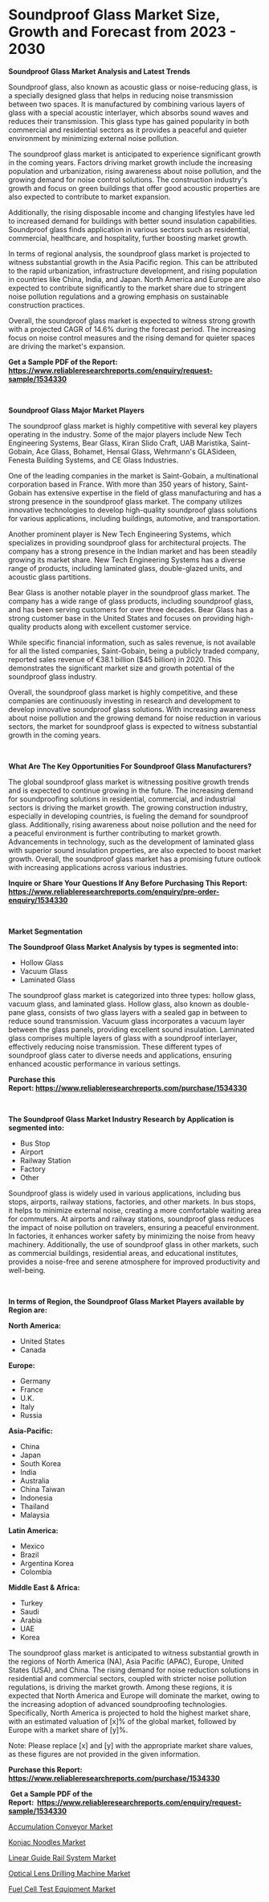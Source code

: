 <p><h1>Soundproof Glass Market Size, Growth and Forecast from 2023 - 2030</h1></p><p><strong>Soundproof Glass Market Analysis and Latest Trends</strong></p>
<p><p>Soundproof glass, also known as acoustic glass or noise-reducing glass, is a specially designed glass that helps in reducing noise transmission between two spaces. It is manufactured by combining various layers of glass with a special acoustic interlayer, which absorbs sound waves and reduces their transmission. This glass type has gained popularity in both commercial and residential sectors as it provides a peaceful and quieter environment by minimizing external noise pollution.</p><p>The soundproof glass market is anticipated to experience significant growth in the coming years. Factors driving market growth include the increasing population and urbanization, rising awareness about noise pollution, and the growing demand for noise control solutions. The construction industry's growth and focus on green buildings that offer good acoustic properties are also expected to contribute to market expansion.</p><p>Additionally, the rising disposable income and changing lifestyles have led to increased demand for buildings with better sound insulation capabilities. Soundproof glass finds application in various sectors such as residential, commercial, healthcare, and hospitality, further boosting market growth.</p><p>In terms of regional analysis, the soundproof glass market is projected to witness substantial growth in the Asia Pacific region. This can be attributed to the rapid urbanization, infrastructure development, and rising population in countries like China, India, and Japan. North America and Europe are also expected to contribute significantly to the market share due to stringent noise pollution regulations and a growing emphasis on sustainable construction practices.</p><p>Overall, the soundproof glass market is expected to witness strong growth with a projected CAGR of 14.6% during the forecast period. The increasing focus on noise control measures and the rising demand for quieter spaces are driving the market's expansion.</p></p>
<p><strong>Get a Sample PDF of the Report:&nbsp; <a href="https://www.reliableresearchreports.com/enquiry/request-sample/1534330">https://www.reliableresearchreports.com/enquiry/request-sample/1534330</a></strong></p>
<p>&nbsp;</p>
<p><strong>Soundproof Glass Major Market Players</strong></p>
<p><p>The soundproof glass market is highly competitive with several key players operating in the industry. Some of the major players include New Tech Engineering Systems, Bear Glass, Kiran Slido Craft, UAB Maristika, Saint-Gobain, Ace Glass, Bohamet, Hensal Glass, Wehrmann's GLASideen, Fenesta Building Systems, and CE Glass Industries.</p><p>One of the leading companies in the market is Saint-Gobain, a multinational corporation based in France. With more than 350 years of history, Saint-Gobain has extensive expertise in the field of glass manufacturing and has a strong presence in the soundproof glass market. The company utilizes innovative technologies to develop high-quality soundproof glass solutions for various applications, including buildings, automotive, and transportation.</p><p>Another prominent player is New Tech Engineering Systems, which specializes in providing soundproof glass for architectural projects. The company has a strong presence in the Indian market and has been steadily growing its market share. New Tech Engineering Systems has a diverse range of products, including laminated glass, double-glazed units, and acoustic glass partitions.</p><p>Bear Glass is another notable player in the soundproof glass market. The company has a wide range of glass products, including soundproof glass, and has been serving customers for over three decades. Bear Glass has a strong customer base in the United States and focuses on providing high-quality products along with excellent customer service.</p><p>While specific financial information, such as sales revenue, is not available for all the listed companies, Saint-Gobain, being a publicly traded company, reported sales revenue of €38.1 billion ($45 billion) in 2020. This demonstrates the significant market size and growth potential of the soundproof glass industry.</p><p>Overall, the soundproof glass market is highly competitive, and these companies are continuously investing in research and development to develop innovative soundproof glass solutions. With increasing awareness about noise pollution and the growing demand for noise reduction in various sectors, the market for soundproof glass is expected to witness substantial growth in the coming years.</p></p>
<p>&nbsp;</p>
<p><strong>What Are The Key Opportunities For Soundproof Glass Manufacturers?</strong></p>
<p><p>The global soundproof glass market is witnessing positive growth trends and is expected to continue growing in the future. The increasing demand for soundproofing solutions in residential, commercial, and industrial sectors is driving the market growth. The growing construction industry, especially in developing countries, is fueling the demand for soundproof glass. Additionally, rising awareness about noise pollution and the need for a peaceful environment is further contributing to market growth. Advancements in technology, such as the development of laminated glass with superior sound insulation properties, are also expected to boost market growth. Overall, the soundproof glass market has a promising future outlook with increasing applications across various industries.</p></p>
<p><strong>Inquire or Share Your Questions If Any Before Purchasing This Report: <a href="https://www.reliableresearchreports.com/enquiry/pre-order-enquiry/1534330">https://www.reliableresearchreports.com/enquiry/pre-order-enquiry/1534330</a></strong></p>
<p>&nbsp;</p>
<p><strong>Market Segmentation</strong></p>
<p><strong>The Soundproof Glass Market Analysis by types is segmented into:</strong></p>
<p><ul><li>Hollow Glass</li><li>Vacuum Glass</li><li>Laminated Glass</li></ul></p>
<p><p>The soundproof glass market is categorized into three types: hollow glass, vacuum glass, and laminated glass. Hollow glass, also known as double-pane glass, consists of two glass layers with a sealed gap in between to reduce sound transmission. Vacuum glass incorporates a vacuum layer between the glass panels, providing excellent sound insulation. Laminated glass comprises multiple layers of glass with a soundproof interlayer, effectively reducing noise transmission. These different types of soundproof glass cater to diverse needs and applications, ensuring enhanced acoustic performance in various settings.</p></p>
<p><strong>Purchase this Report:&nbsp;<a href="https://www.reliableresearchreports.com/purchase/1534330">https://www.reliableresearchreports.com/purchase/1534330</a></strong></p>
<p>&nbsp;</p>
<p><strong>The Soundproof Glass Market Industry Research by Application is segmented into:</strong></p>
<p><ul><li>Bus Stop</li><li>Airport</li><li>Railway Station</li><li>Factory</li><li>Other</li></ul></p>
<p><p>Soundproof glass is widely used in various applications, including bus stops, airports, railway stations, factories, and other markets. In bus stops, it helps to minimize external noise, creating a more comfortable waiting area for commuters. At airports and railway stations, soundproof glass reduces the impact of noise pollution on travelers, ensuring a peaceful environment. In factories, it enhances worker safety by minimizing the noise from heavy machinery. Additionally, the use of soundproof glass in other markets, such as commercial buildings, residential areas, and educational institutes, provides a noise-free and serene atmosphere for improved productivity and well-being.</p></p>
<p>&nbsp;</p>
<p><strong>In terms of Region, the Soundproof Glass Market Players available by Region are:</strong></p>
<p>
    <p> <strong> North America: </strong>
        <ul>
            <li>United States</li>
            <li>Canada</li>
        </ul>
        </p> 
    <p> <strong> Europe: </strong>
        <ul>
            <li>Germany</li>
            <li>France</li>
            <li>U.K.</li>
            <li>Italy</li>
            <li>Russia</li>
        </ul>
        </p> 
    <p> <strong> Asia-Pacific: </strong>
        <ul>
            <li>China</li>
            <li>Japan</li>
            <li>South Korea</li>
            <li>India</li>
            <li>Australia</li>
            <li>China Taiwan</li>
            <li>Indonesia</li>
            <li>Thailand</li>
            <li>Malaysia</li>
        </ul>
        </p> 
    <p> <strong> Latin America: </strong>
        <ul>
            <li>Mexico</li>
            <li>Brazil</li>
            <li>Argentina Korea</li>
            <li>Colombia</li>
        </ul>
        </p> 
    <p> <strong> Middle East & Africa: </strong>
        <ul>
            <li>Turkey</li>
            <li>Saudi</li>
            <li>Arabia</li>
            <li>UAE</li>
            <li>Korea</li>
        </ul>
    </p>
    </p>
<p><p>The soundproof glass market is anticipated to witness substantial growth in the regions of North America (NA), Asia Pacific (APAC), Europe, United States (USA), and China. The rising demand for noise reduction solutions in residential and commercial sectors, coupled with stricter noise pollution regulations, is driving the market growth. Among these regions, it is expected that North America and Europe will dominate the market, owing to the increasing adoption of advanced soundproofing technologies. Specifically, North America is projected to hold the highest market share, with an estimated valuation of [x]% of the global market, followed by Europe with a market share of [y]%.</p><p>Note: Please replace [x] and [y] with the appropriate market share values, as these figures are not provided in the given information.</p></p>
<p><strong>Purchase this Report: <a href="https://www.reliableresearchreports.com/purchase/1534330">https://www.reliableresearchreports.com/purchase/1534330</a></strong></p>
<p>&nbsp;<strong>Get a Sample PDF of the Report:&nbsp;&nbsp;<a href="https://www.reliableresearchreports.com/enquiry/request-sample/1534330">https://www.reliableresearchreports.com/enquiry/request-sample/1534330</a></strong></p>
<p><strong></strong></p>
<p><p><a href="https://medium.com/@lincolnfeil/accumulation-conveyor-market-furnishes-information-on-market-share-market-trends-and-market-ae2b4addaf2a">Accumulation Conveyor Market</a></p><p><a href="https://medium.com/@elyssablick/konjac-noodles-market-size-reveals-the-best-marketing-channels-in-global-industry-5214262759c7">Konjac Noodles Market</a></p><p><a href="https://medium.com/@barttrantow2023/linear-guide-rail-system-market-size-and-market-trends-complete-industry-overview-2023-to-2030-223007bd8160">Linear Guide Rail System Market</a></p><p><a href="https://medium.com/@justicelang2023/optical-lens-drilling-machine-market-the-key-to-successful-business-strategy-forecast-till-2030-35251a51401e">Optical Lens Drilling Machine Market</a></p><p><a href="https://medium.com/@reecebednar/fuel-cell-test-equipment-market-comprehensive-assessment-by-type-application-and-geography-ce10fec60fb8">Fuel Cell Test Equipment Market</a></p></p>